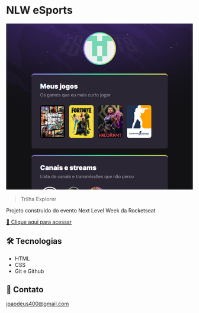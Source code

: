 # NLW eSports 

![preview](./.github/preview.png)

> Trilha Explorer

Projeto construido do evento Next Level Week da Rocketseat

[ 🔗 Clique aqui para acessar](https://Joaoof.github.io/nlw-esports-explorer)

## 🛠️ Tecnologias

- HTML
- CSS
- Git e Github

## 📱 Contato

joaodeus400@gmail.com